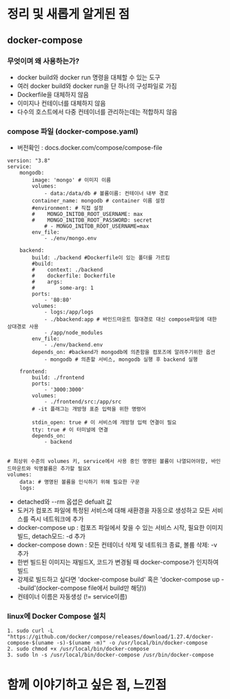 # 정리 및 새롭게 알게된 점
## docker-compose
### 무엇이며 왜 사용하는가?
- docker build와 docker run 명령을 대체할 수 있는 도구
- 여러 docker build와 docker run을 단 하나의 구성파일로 가짐
- Dockerfile을 대체하지 않음
- 이미지나 컨테이너를 대체하지 않음
- 다수의 호스트에서 다중 컨테이너를 관리하는데는 적합하지 않음

### compose 파일 (docker-compose.yaml)
- 버전확인 : docs.docker.com/compose/compose-file
```
version: "3.8"
service:
    mongodb:
        image: 'mongo' # 이미지 이름
        volumes:
            - data:/data/db # 볼륨이름: 컨테이너 내부 경로
        container_name: mongodb # container 이름 설정
        #environment: # 직접 설정
        #    MONGO_INITDB_ROOT_USERNAME: max
        #    MONGO_INITDB_ROOT_PASSWORD: secret
            # - MONGO_INITDB_ROOT_USERNAME=max
        env_file:
            - ./env/mongo.env

    backend:
        build: ./backend #Dockerfile이 있는 폴더를 가르킴
        #build:
        #    context: ./backend
        #    dockerfile: Dockerfile
        #    args:
        #        some-arg: 1
        ports:
            - '80:80'
        volumes:
            - logs:/app/logs
            - ./bbackend:app # 바인드마운트 절대경로 대신 compose파일에 대한 상대경로 사용
            - /app/node_modules
        env_file:
            - ./env/backend.env
        depends_on: #backend가 mongodb에 의존함을 컴포즈에 알려주기위한 옵션
            - mongodb # 의존할 서비스, mongodb 실행 후 backend 실행 

    frontend:
        build: ./frontend
        ports:
            - '3000:3000'
        volumes:
            - ./frontend/src:/app/src
        # -it 플래그는 개방형 표준 입력을 위한 명령어

        stdin_open: true # 이 서비스에 개방형 입력 연결이 필요
        tty: true # 이 터미널에 연결
        depends_on:
            - backend


# 최상위 수준의 volumes 키, service에서 사용 중인 명명된 볼륨이 나열되어야함, 바인드마운트와 익명볼륨은 추가할 필요X
volumes: 
    data: # 명명된 볼륨을 인식하기 위해 필요한 구문
    logs:
```
- detached와 --rm 옵셥은 defualt 값
- 도커가 컴포즈 파일에 특정된 서비스에 대해 새환경을 자동으로 생성하고 모든 서비스를 즉시 네트워크에 추가
- docker-compose up : 컴포즈 파일에서 찾을 수 있는 서비스 시작, 필요한 이미지 빌드, detach모드: -d 추가
- docker-compose down : 모든 컨테이너 삭제 및 네트워크 종료, 볼륨 삭제: -v 추가
- 한번 빌드된 이미지는 재빌드X, 코드가 변경될 때 docker-compose가 인지하여 빌드
- 강제로 빌드하고 싶다면 'docker-compose build' 혹은 'docker-compose up --build'(docker-compose file에서 build만 해당))
- 컨테이너 이름은 자동생성 (!= service이름)

### linux에 Docker Compose 설치

~~~
1. sudo curl -L "https://github.com/docker/compose/releases/download/1.27.4/docker-compose-$(uname -s)-$(uname -m)" -o /usr/local/bin/docker-compose
2. sudo chmod +x /usr/local/bin/docker-compose
3. sudo ln -s /usr/local/bin/docker-compose /usr/bin/docker-compose
~~~



# 함께 이야기하고 싶은 점, 느낀점
